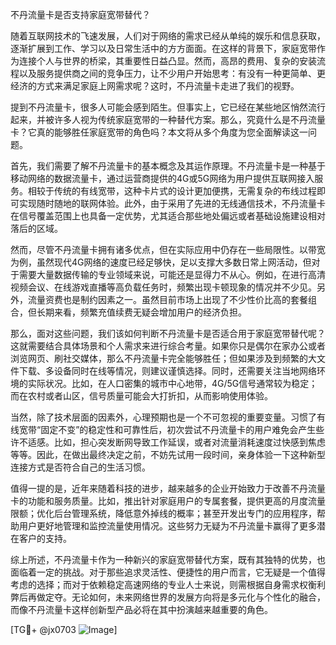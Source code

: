 不丹流量卡是否支持家庭宽带替代？

随着互联网技术的飞速发展，人们对于网络的需求已经从单纯的娱乐和信息获取，逐渐扩展到工作、学习以及日常生活中的方方面面。在这样的背景下，家庭宽带作为连接个人与世界的桥梁，其重要性日益凸显。然而，高昂的费用、复杂的安装流程以及服务提供商之间的竞争压力，让不少用户开始思考：有没有一种更简单、更经济的方式来满足家庭上网需求呢？这时，不丹流量卡走进了我们的视野。

提到不丹流量卡，很多人可能会感到陌生。但事实上，它已经在某些地区悄然流行起来，并被许多人视为传统家庭宽带的一种替代方案。那么，究竟什么是不丹流量卡？它真的能够胜任家庭宽带的角色吗？本文将从多个角度为您全面解读这一问题。

首先，我们需要了解不丹流量卡的基本概念及其运作原理。不丹流量卡是一种基于移动网络的数据流量卡，通过运营商提供的4G或5G网络为用户提供互联网接入服务。相较于传统的有线宽带，这种卡片式的设计更加便携，无需复杂的布线过程即可实现随时随地的联网体验。此外，由于采用了先进的无线通信技术，不丹流量卡在信号覆盖范围上也具备一定优势，尤其适合那些地处偏远或者基础设施建设相对落后的区域。

然而，尽管不丹流量卡拥有诸多优点，但在实际应用中仍存在一些局限性。以带宽为例，虽然现代4G网络的速度已经足够快，足以支撑大多数日常上网活动，但对于需要大量数据传输的专业领域来说，可能还是显得力不从心。例如，在进行高清视频会议、在线游戏直播等高负载任务时，频繁出现卡顿现象的情况并不少见。另外，流量资费也是制约因素之一。虽然目前市场上出现了不少性价比高的套餐组合，但长期来看，频繁充值续费无疑会增加用户的经济负担。

那么，面对这些问题，我们该如何判断不丹流量卡是否适合用于家庭宽带替代呢？这就需要结合具体场景和个人需求来进行综合考量。如果你只是偶尔在家办公或者浏览网页、刷社交媒体，那么不丹流量卡完全能够胜任；但如果涉及到频繁的大文件下载、多设备同时在线等情况，则建议谨慎选择。同时，还需要关注当地网络环境的实际状况。比如，在人口密集的城市中心地带，4G/5G信号通常较为稳定；而在农村或者山区，信号质量可能会大打折扣，从而影响使用体验。

当然，除了技术层面的因素外，心理预期也是一个不可忽视的重要变量。习惯了有线宽带“固定不变”的稳定性和可靠性后，初次尝试不丹流量卡的用户难免会产生些许不适感。比如，担心突发断网导致工作延误，或者对流量消耗速度过快感到焦虑等等。因此，在做出最终决定之前，不妨先试用一段时间，亲身体验一下这种新型连接方式是否符合自己的生活习惯。

值得一提的是，近年来随着科技的进步，越来越多的企业开始致力于改善不丹流量卡的功能和服务质量。比如，推出针对家庭用户的专属套餐，提供更高的月度流量限额；优化后台管理系统，降低意外掉线的概率；甚至开发出专门的应用程序，帮助用户更好地管理和监控流量使用情况。这些努力无疑为不丹流量卡赢得了更多潜在客户的支持。

综上所述，不丹流量卡作为一种新兴的家庭宽带替代方案，既有其独特的优势，也面临着一定的挑战。对于那些追求灵活性、便捷性的用户而言，它无疑是一个值得考虑的选择；而对于依赖稳定高速网络的专业人士来说，则需根据自身需求权衡利弊后再做定夺。无论如何，未来网络世界的发展方向将是多元化与个性化的融合，而像不丹流量卡这样创新型产品必将在其中扮演越来越重要的角色。

[TG💪+ @jx0703 ![Image](https://github.com/user-attachments/assets/dbca1d08-cadb-493c-b0ec-ad6f7a83f270)]
